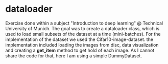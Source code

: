 # dataloader
Exercise done within a subject "Introduction to deep learning" @ Technical University of Munich.
The goal was to create a dataloader class, which is used to load small subsets of the dataset at a time (mini-batches). 
For the implementation of the dataset we used the Cifar10-image-dataset. the implementation included loading the images from disc, data visualization and creating a __get_item__ 
method to get hold of each image. As I cannot share the code for that, here I am using a simple DummyDataset.

